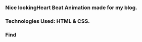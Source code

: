 ### Nice lookingHeart Beat Animation made for my blog.

### Technologies Used: HTML & CSS.

### Find

